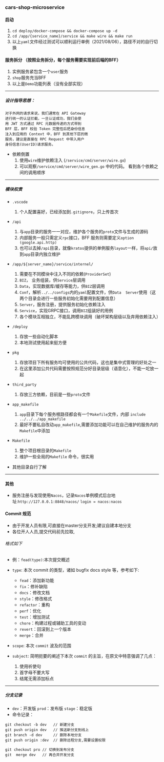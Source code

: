 ### cars-shop-microservice

#### 启动
1. `cd deploy/docker-compose && docker-compose up -d`
2. `cd /app/{service_name}/service && make wire && make run`
3. 以上`yaml`文件经过测试可以顺利运行单例（2021/08/06），路径不对的自行切换

#### 服务拆分 （按照业务拆分，每个服务需要实现前后端的BFF）
1. 实例服务紧包含一个`user`服务
2. `shop`服务充当BFF
3. 以上是`Demo`功能列表（没有全部实现）

---

##### 设计指导思想：
```
对于外网的请求来说，我们通常在 API Gateway 
进行统一的认证拦截，一旦认证成功，我们会使
用 JWT 方式通过 RPC 元数据传递的方式带到
BFF 层，BFF 校验 Token 完整性后把身份信息
注入到应用的 Context 中，BFF 到其他下层的微
服务，建议是直接在 RPC Request 中带入用户
身份信息(UserID)请求服务。
```
* 依赖倒置 
    1. 使用`wire`维护依赖注入 (`/service/cmd/server/wire.go`)
    2. 可以观察`/service/cmd/server/wire_gen.go` 中的代码。 看到各个依赖之间的调用顺序

---

##### 模块权责
* `.vscode`
    1. 个人配置喜好，已经添加到`.gitignore`，只上传首次 

* `/api`
    1. 与`app`目录的服务一一对应，维护各个服务的`proto`文件与生成的源码
    2. 内部服务一般只需定义`rpc`接口，BFF 服务则需要定义`option (google.api.http)`
    3. 也可以去掉`/api`目录，就像`kratos`提供的单例服务`layout`一样，将`api/`放到`app`目录内独立维护

* `/app/${server_name}/service/internel/`
    1. 需要在不同模块中注入不同的依赖(`ProviderSet`)
    2. `BIZ`， 业务组装，供`Service`层调用
    3. `Data`，实现数据库/缓存等能力，供`BIZ`层调用
    4. `Conf`，解析`../../configs`内的`yaml`配置文件，供`Data  Server`使用（这两个目录会进行一些服务初始化需要用到配置信息）
    5. `Server`，服务注册，提供服务初始化依赖注入
    6. `Service`，实现GRPC接口，调用`BIZ`组装好的用例
    7. 各个模块互相独立，不能乱跨模块调用（破坏架构层级以及弃用依赖注入）

* `/deploy`
    1. 存放一些自动化脚本
    2. 本地测试使用起来挺方便

* `pkg`
    1. 存放项目下所有服务均可使用的公共代码，这也是集中式管理的好处之一
    2. 在这里添加公共代码需要按照规范分好目录层级（语意化），不能一坨放一起

* `third_party`
    1. 存放三方依赖，目前是一些`proto`文件

* `app_makefile`
    1. `app`目录下每个服务根路径都会有一个`Makefile`文件，内部 `include ../../../app_makefile`
    2. 最好不要私自改动`app_makefile`,需要添加功能可以在自己维护的服务内的`Makefile`中添加

* `Makefile`
    1. 整个项目根目录的`Makefile`
    2. 维护一些全局的`Makefile` 命令，很实用

* 其他目录自行了解

---

#### 其他
* 服务注册与发现使用`Nacos`，记录`Nacos`单例模式后台地址:`http://127.0.0.1:8848/nacos/` `login = nacos:nacos`

#### Commit 规范

* 由于开发人员有限,可直接在master分支开发;建议自建本地分支
* 各位开人人员,提交代码前先拉取,

###### 格式如下

* 例：`fead(type)`:本次提交概述
* `type`: 本次 commit 的类型，诸如 bugfix docs style 等，参考如下:   

    * `fead`：添加新功能
    * `fix`：修补缺陷
    * `docs`：修改文档
    * `style`：修改格式
    * `refactor`：重构
    * `perf`：优化
    * `test`：增加测试
    * `chore`：构建过程或辅助工具的变动
    * `revert`：回滚到上一个版本
    * `merge`：合并

* `scope`: 本次 `commit` 波及的范围
* `subject`: 简明扼要的阐述下本次 `commit` 的主旨，在原文中特意强调了几点：

    1. 使用祈使句
    2. 首字母不要大写
    3. 结尾无需添加标点

---
##### 分支记录
* `dev`：开发版 `prod`：发布版 `stage`：稳定版
* 命令记录：
```
git checkout -b dev   // 新建分支
git push origin dev   // 推送新分支到线上
git branch -d dev     // 删除本地分支
git push origin :dev  // 删除远程分支,需要设置权限

git checkout pro // 切换到发布分支
git  merge dev   // 再合并开发分支
```
